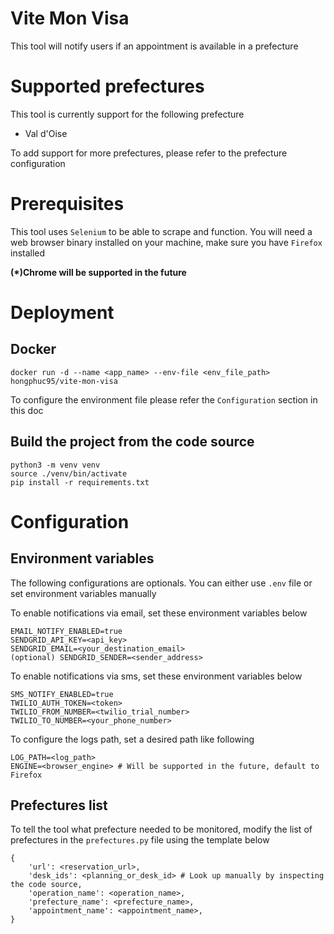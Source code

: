# Vite Mon Visa

This tool will notify users if an appointment is available in a prefecture

# Supported prefectures
This tool is currently support for the following prefecture
- Val d'Oise

To add support for more prefectures, please refer to the prefecture configuration

# Prerequisites
This tool uses `Selenium` to be able to scrape and function. You will need a web browser binary installed on your machine, make sure you have `Firefox` installed

**(*)Chrome will be supported in the future**

# Deployment
## Docker
```
docker run -d --name <app_name> --env-file <env_file_path> hongphuc95/vite-mon-visa
```
To configure the environment file please refer the `Configuration` section in this doc 

## Build the project from the code source
```
python3 -m venv venv
source ./venv/bin/activate
pip install -r requirements.txt
```

# Configuration
## Environment variables
The following configurations are optionals. You can either use `.env` file or set environment variables manually

To enable notifications via email, set these environment variables below
```
EMAIL_NOTIFY_ENABLED=true
SENDGRID_API_KEY=<api_key>
SENDGRID_EMAIL=<your_destination_email>
(optional) SENDGRID_SENDER=<sender_address>
```

To enable notifications via sms, set these environment variables below
```
SMS_NOTIFY_ENABLED=true
TWILIO_AUTH_TOKEN=<token>
TWILIO_FROM_NUMBER=<twilio_trial_number>
TWILIO_TO_NUMBER=<your_phone_number>
```

To configure the logs path, set a desired path like following
```
LOG_PATH=<log_path>
ENGINE=<browser_engine> # Will be supported in the future, default to Firefox
```

## Prefectures list <Advanced>
To tell the tool what prefecture needed to be monitored, modify the list of prefectures in the `prefectures.py` file using the template below
```
{
    'url': <reservation_url>,
    'desk_ids': <planning_or_desk_id> # Look up manually by inspecting the code source,
    'operation_name': <operation_name>,
    'prefecture_name': <prefecture_name>,
    'appointment_name': <appointment_name>,
}
```